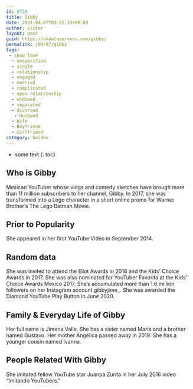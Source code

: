 ```yaml
---
id: 6734
title: Gibby
date: 2021-04-07T02:25:33+00:00
author: victor
layout: post
guid: https://ukdataservers.com/gibby/
permalink: /04/07/gibby
tags:
 - show love
  - unspecified
  - single
  - relationship
  - engaged
  - married
  - complicated
  - open relationship
  - widowed
  - separated
  - divorced
   - Husband
  - Wife
  - Boyfriend
  - Girlfriend
category: Guides
---
```


* some text
{: toc}


## Who is Gibby



Mexican YouTuber whose vlogs and comedy sketches have brough more than 11 million subscribers to her channel, Gibby. In 2017, she was transformed into a Lego character in a short online promo for Warner Brother&#8217;s The Lego Batman Movie.

                
                
                
## Prior to Popularity



She appeared in her first YouTube Video in September 2014.

                
                
                
## Random data



She was invited to attend the Eliot Awards in 2016 and the Kids&#8217; Choice Awards in 2017. She was also nominated for YouTuber Favorita at the Kids&#8217; Choice Awards Mexico 2017. She&#8217;s accumulated more than 1.6 million followers on her Instagram account gibbyjime_. She was awarded the Diamond YouTube Play Button in June 2020. 

                
                
                
## Family & Everyday Life of Gibby



Her full name is Jimena Valle. She has a sister named María and a brother named Gustavo. Her mother Angélica passed away in 2019. She has a younger cousin named Ivanna. 

                
                
                
## People Related With Gibby



She imitated fellow YouTube star Juanpa Zurita in her July 2016 video &#8220;Imitando YouTubers.&#8221;

                
              
            
          
          
          